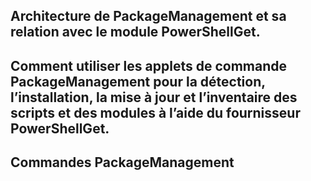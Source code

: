 

## Architecture de PackageManagement et sa relation avec le module PowerShellGet.

## Comment utiliser les applets de commande PackageManagement pour la détection, l’installation, la mise à jour et l’inventaire des scripts et des modules à l’aide du fournisseur PowerShellGet.

## Commandes PackageManagement

<!--HONumber=Aug16_HO3-->


